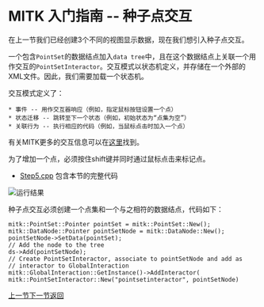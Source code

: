 MITK 入门指南 -- 种子点交互
=========================

在上一节我们已经创建3个不同的视图显示数据，现在我们想引入种子点交互。

一个包含`PointSet`的数据结点加入`data tree`中，且在这个数据结点上关联一个用作交互的`PointSetInteractor`。交互模式以状态机定义，并存储在一个外部的XML文件。因此，我们需要加载一个状态机。

交互模式定义了：

	* 事件 -- 用作交互器响应（例如，指定鼠标按钮设置一个点）
	* 状态迁移 -- 跳转至下一个状态（例如，初始状态为“点集为空”）
	* 关联行为 -- 执行相应的代码（例如，当鼠标点击时加入一个点）

有关MITK更多的交互信息可以在[这里](http://docs.mitk.org/2012.06/InteractionPage.html)找到。

为了增加一个点，必须按住shift键并同时通过鼠标点击来标记点。

* [Step5.cpp](http://docs.mitk.org/2012.06/Step5_8cpp-example.html) 包含本节的完整代码

![运行结果](http://docs.mitk.org/2012.06/step5_result.png)

种子点交互必须创建一个点集和一个与之相符的数据结点，代码如下：

	mitk::PointSet::Pointer pointSet = mitk::PointSet::New();
	mitk::DataNode::Pointer pointSetNode = mitk::DataNode::New();
	pointSetNode->SetData(pointSet);
	// Add the node to the tree
	ds->Add(pointSetNode);
	// Create PointSetInteractor, associate to pointSetNode and add as
	// interactor to GlobalInteraction
	mitk::GlobalInteraction::GetInstance()->AddInteractor(
	mitk::PointSetInteractor::New("pointsetinteractor", pointSetNode)

[上一节](step4.md)[下一节](step6.md)[返回](../MITK-tutorial.md)